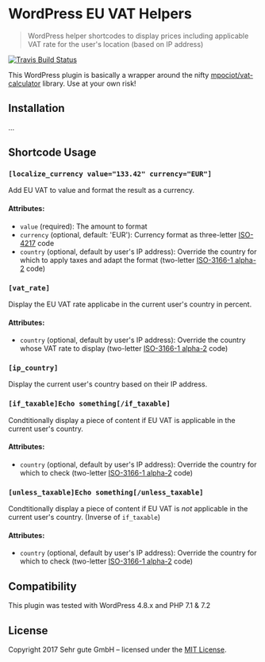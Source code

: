 # WordPress EU VAT Helpers

> WordPress helper shortcodes to display prices including applicable VAT rate for the user's location (based on IP address)

[![Travis Build Status](https://img.shields.io/travis/sehrgutesoftware/wp-eu-vat-helpers/master.svg?style=flat-square)](https://travis-ci.org/sehrgutesoftware/wp-eu-vat-helpers)

This WordPress plugin is basically a wrapper around the nifty [mpociot/vat-calculator](https://github.com/mpociot/vat-calculator) library. Use at your own risk!

## Installation

…

## Shortcode Usage

### `[localize_currency value="133.42" currency="EUR"]`
Add EU VAT to value and format the result as a currency.
#### Attributes:
- `value` (required): The amount to format
- `currency` (optional, default: 'EUR'): Currency format as three-letter [ISO-4217](https://en.wikipedia.org/wiki/ISO_4217) code
- `country` (optional, default by user's IP address): Override the country for which to apply taxes and adapt the format (two-letter [ISO-3166-1 alpha-2](https://en.wikipedia.org/wiki/ISO_3166-1_alpha-2) code)

### `[vat_rate]`
Display the EU VAT rate applicabe in the current user's country in percent.
#### Attributes:
- `country` (optional, default by user's IP address): Override the country whose VAT rate to display (two-letter [ISO-3166-1 alpha-2](https://en.wikipedia.org/wiki/ISO_3166-1_alpha-2) code)

### `[ip_country]`
Display the current user's country based on their IP address.

### `[if_taxable]Echo something[/if_taxable]`
Condtitionally display a piece of content if EU VAT is applicable in the current user's country.
#### Attributes:
- `country` (optional, default by user's IP address): Override the country for which to check (two-letter [ISO-3166-1 alpha-2](https://en.wikipedia.org/wiki/ISO_3166-1_alpha-2) code)

### `[unless_taxable]Echo something[/unless_taxable]`
Condtitionally display a piece of content if EU VAT is *not* applicable in the current user's country. (Inverse of `if_taxable`)
#### Attributes:
- `country` (optional, default by user's IP address): Override the country for which to check (two-letter [ISO-3166-1 alpha-2](https://en.wikipedia.org/wiki/ISO_3166-1_alpha-2) code)

## Compatibility

This plugin was tested with WordPress 4.8.x and PHP 7.1 & 7.2

## License

Copyright 2017 Sehr gute GmbH – licensed under the [MIT License](LICENSE.md).
